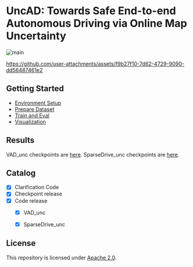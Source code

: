 # UncAD: Towards Safe End-to-end Autonomous Driving via Online Map Uncertainty 

![main](https://github.com/user-attachments/assets/d39721ab-c652-4dc0-87a7-a6193fdc2ada)

https://github.com/user-attachments/assets/f9b27f10-7d62-4729-9090-dd56487461e2

## Getting Started
- [Environment Setup](docs/env.md)
- [Prepare Dataset](docs/prepare_dataset.md)
- [Train and Eval](docs/train_eval.md)
- [Visualization](docs/visualization.md)

## Results

VAD_unc checkpoints are [here](https://drive.google.com/file/d/1v8ckftOywZe4r6rzp7WwifRR3KpMH8os/view?usp=drive_link). SparseDrive_unc checkpoints are [here](https://drive.google.com/file/d/14SGCFVKYdaSdyzaLFU0kGwwb-suHVdZu/view?usp=drive_link). 

## Catalog

- [x] Clarification Code
- [x] Checkpoint release
- [x] Code release
  - [x] VAD_unc
  - [x] SparseDrive_unc



## License

This repository is licensed under [Apache 2.0](LICENSE).
